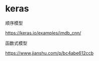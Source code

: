 # keras

顺序模型

 https://keras.io/examples/imdb_cnn/ 

函数式模型

 https://www.jianshu.com/p/bc4abe612ccb 